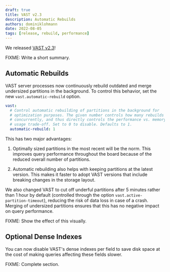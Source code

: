 ```yaml
---
draft: true
title: VAST v2.3
description: Automatic Rebuilds
authors: dominiklohmann
date: 2022-08-05
tags: [release, rebuild, performance]
---
```


We released [VAST v2.3][github-vast-release]!

FIXME: Write a short summary.

[github-vast-release]: https://github.com/tenzir/vast/releases/tag/v2.3.0

<!--truncate-->

## Automatic Rebuilds

VAST server processes now continuously rebuild outdated and merge undersized
partitions in the background. To control this behavior, set the new
`vast.automatic-rebuild` option.

```yaml
vast:
  # Control automatic rebuilding of partitions in the background for
  # optimization purposes. The given number controls how many rebuilds to run
  # concurrently, and thus directly controls the performance vs. memory and CPU
  # usage trade-off. Set to 0 to disable. Defaults to 1.
  automatic-rebuild: 1
```

This has two major advantages:

1. Optimally sized partitions in the most recent will be the norm. This improves
   query performance throughout the board because of the reduced overall number
   of partitions.

2. Automatic rebuilding also helps with keeping partitions at the latest
   version. This makes it faster to adopt VAST versions that include breaking
   changes in the storage layout.

We also changed VAST to cut off underful partitions after 5 minutes rather than
1 hour by default (controlled through the option
`vast.active-partition-timeout`), reducing the risk of data loss in case of a
crash. Merging of undersized partitions ensures that this has no negative impact
on query performance.

FIXME: Show the effect of this visually.

## Optional Dense Indexes

You can now disable VAST's dense indexes per field to save disk space at the
cost of making queries affecting these fields slower.

FIXME: Complete section.
